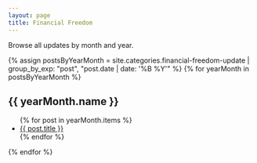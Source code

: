 ```yaml
---
layout: page
title: Financial Freedom
---
```


Browse all updates by month and year.

{% assign postsByYearMonth = site.categories.financial-freedom-update | group_by_exp: "post", "post.date | date: '%B %Y'" %}
{% for yearMonth in postsByYearMonth %}
  <h2>{{ yearMonth.name }}</h2>
  <ul>
    {% for post in yearMonth.items %}
      <li><a href="{{ post.url | relative_url }}">{{ post.title }}</a></li>
    {% endfor %}
  </ul>
{% endfor %}
